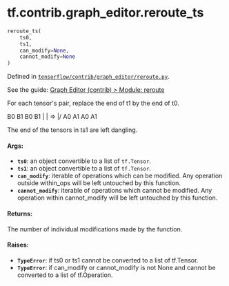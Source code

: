 <div itemscope itemtype="http://developers.google.com/ReferenceObject">
<meta itemprop="name" content="tf.contrib.graph_editor.reroute_ts" />
</div>

# tf.contrib.graph_editor.reroute_ts

``` python
reroute_ts(
    ts0,
    ts1,
    can_modify=None,
    cannot_modify=None
)
```



Defined in [`tensorflow/contrib/graph_editor/reroute.py`](https://www.tensorflow.org/code/tensorflow/contrib/graph_editor/reroute.py).

See the guide: [Graph Editor (contrib) > Module: reroute](../../../../../api_guides/python/contrib.graph_editor.md#Module_reroute)

For each tensor's pair, replace the end of t1 by the end of t0.

B0 B1     B0 B1
|  |    => |/
A0 A1     A0 A1

The end of the tensors in ts1 are left dangling.

#### Args:

* <b>`ts0`</b>: an object convertible to a list of `tf.Tensor`.
* <b>`ts1`</b>: an object convertible to a list of `tf.Tensor`.
* <b>`can_modify`</b>: iterable of operations which can be modified. Any operation
    outside within_ops will be left untouched by this function.
* <b>`cannot_modify`</b>: iterable of operations which cannot be modified. Any
    operation within cannot_modify will be left untouched by this function.

#### Returns:

The number of individual modifications made by the function.

#### Raises:

* <b>`TypeError`</b>: if ts0 or ts1 cannot be converted to a list of tf.Tensor.
* <b>`TypeError`</b>: if can_modify or cannot_modify is not None and cannot be
    converted to a list of tf.Operation.